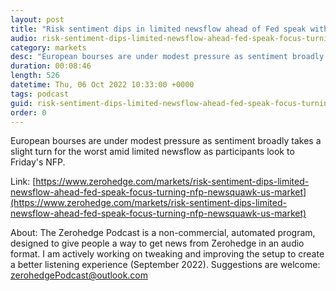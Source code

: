 ```yaml
---
layout: post
title: "Risk sentiment dips in limited newsflow ahead of Fed speak with focus turning to NFP - Newsquawk US Market Open"
audio: risk-sentiment-dips-limited-newsflow-ahead-fed-speak-focus-turning-nfp-newsquawk-us-market-0
category: markets
desc: "European bourses are under modest pressure as sentiment broadly takes a slight turn for the worst amid limited newsflow as participants look to Friday's NFP."
duration: 00:08:46
length: 526
datetime: Thu, 06 Oct 2022 10:33:00 +0000
tags: podcast
guid: risk-sentiment-dips-limited-newsflow-ahead-fed-speak-focus-turning-nfp-newsquawk-us-market-0
order: 0
---
```

European bourses are under modest pressure as sentiment broadly takes a slight turn for the worst amid limited newsflow as participants look to Friday's NFP.

Link: [https://www.zerohedge.com/markets/risk-sentiment-dips-limited-newsflow-ahead-fed-speak-focus-turning-nfp-newsquawk-us-market](https://www.zerohedge.com/markets/risk-sentiment-dips-limited-newsflow-ahead-fed-speak-focus-turning-nfp-newsquawk-us-market)

About: The Zerohedge Podcast is a non-commercial, automated program, designed to give people a way to get news from Zerohedge in an audio format.  I am actively working on tweaking and improving the setup to create a better listening experience (September 2022).  Suggestions are welcome: [zerohedgePodcast@outlook.com](mailto:zerohedgePodcast@outlook.com)